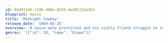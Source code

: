 ```yaml
---
id: 68d811dd-119b-400e-8d35-4e401132e3b3
blueprint: movie
title: 'Midnight Cowboy'
release_date: '1969-05-25'
overview: 'A naive male prostitute and his sickly friend struggle to survive on the streets of New York City.'
genres: '[{"id": 18, "name": "Drama"}]'
---
```

